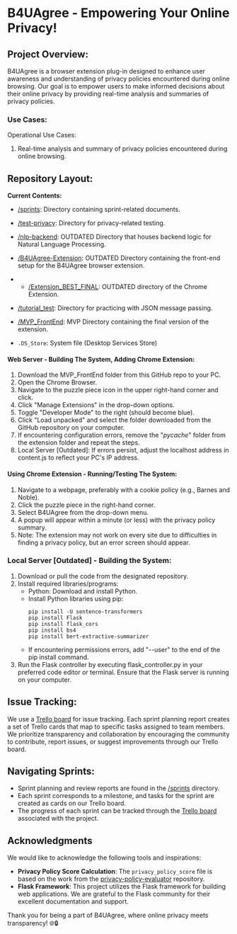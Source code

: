 # B4UAgree - Empowering Your Online Privacy!

## Project Overview:
B4UAgree is a browser extension plug-in designed to enhance user awareness and understanding of privacy policies encountered during online browsing. Our goal is to empower users to make informed decisions about their online privacy by providing real-time analysis and summaries of privacy policies.

### Use Cases:
Operational Use Cases:
1. Real-time analysis and summary of privacy policies encountered during online browsing.

## Repository Layout:
**Current Contents:**
  * [/sprints](./sprints): Directory containing sprint-related documents.
  * [/test-privacy](./test-privacy): Directory for privacy-related testing.
  * [/nlp-backend](./nlp-backend): OUTDATED Directory that houses backend logic for Natural Language Processing.
  * [/B4UAgree-Extension](./B4UAgree-Extention): OUTDATED Directory containing the front-end setup for the B4UAgree browser extension.
  *  * [/Extension_BEST_FINAL](./Extension_BEST_FINAL): OUTDATED directory of the Chrome Extension.
  * [/tutorial_test](./tutorial_test): Directory for practicing with JSON message passing.
  * [/MVP_FrontEnd](./MVP_FrontEnd): MVP Directory containing the final version of the extension.
 
  * `.DS_Store`: System file (Desktop Services Store)  


#### Web Server - Building The System, Adding Chrome Extension:
1. Download the MVP_FrontEnd folder from this GitHub repo to your PC. 
2. Open the Chrome Browser.
3. Navigate to the puzzle piece icon in the upper right-hand corner and click.
4. Click "Manage Extensions" in the drop-down options.
5. Toggle "Developer Mode" to the right (should become blue).
6. Click "Load unpacked" and select the folder downloaded from the GitHub repository on your computer.
7. If encountering configuration errors, remove the "_pycache_" folder from the extension folder and repeat the steps.
8. Local Server [Outdated]: If errors persist, adjust the localhost address in content.js to reflect your PC's IP address.

#### Using Chrome Extension - Running/Testing The System:
1. Navigate to a webpage, preferably with a cookie policy (e.g., Barnes and Noble).
2. Click the puzzle piece in the right-hand corner.
3. Select B4UAgree from the drop-down menu.
4. A popup will appear within a minute (or less) with the privacy policy summary.
5. Note: The extension may not work on every site due to difficulties in finding a privacy policy, but an error screen should appear.

### Local Server [Outdated] - Building the System:
1. Download or pull the code from the designated repository.
2. Install required libraries/programs:
   - Python: Download and install Python.
   - Install Python libraries using pip:
     ```
     pip install -U sentence-transformers
     pip install Flask
     pip install flask_cors
     pip install bs4
     pip install bert-extractive-summarizer
     ```
   - If encountering permissions errors, add "--user" to the end of the pip install command.
3. Run the Flask controller by executing flask_controller.py in your preferred code editor or terminal. Ensure that the Flask server is running on your computer.

## Issue Tracking:
We use a [Trello board](https://trello.com/invite/b/yHP9CPjB/ATTI94bb9185c9e2341b7aa2fe8585214bb5811623F3/b4uagree) for issue tracking. Each sprint planning report creates a set of Trello cards that map to specific tasks assigned to team members. We prioritize transparency and collaboration by encouraging the community to contribute, report issues, or suggest improvements through our Trello board.

## Navigating Sprints:
- Sprint planning and review reports are found in the [/sprints](./sprints) directory.
- Each sprint corresponds to a milestone, and tasks for the sprint are created as cards on our Trello board.
- The progress of each sprint can be tracked through the [Trello board](https://trello.com/invite/b/yHP9CPjB/ATTI94bb9185c9e2341b7aa2fe8585214bb5811623F3/b4uagree) associated with the project.

## Acknowledgments

We would like to acknowledge the following tools and inspirations:

- **Privacy Policy Score Calculation**: The `privacy_policy_score` file is based on the work from the [privacy-policy-evaluator](https://github.com/JPAntonisse/privacy-policy-evaluator) repository.
- **Flask Framework**: This project utilizes the Flask framework for building web applications. We are grateful to the Flask community for their excellent documentation and support.

Thank you for being a part of B4UAgree, where online privacy meets transparency! 🌐🔒
